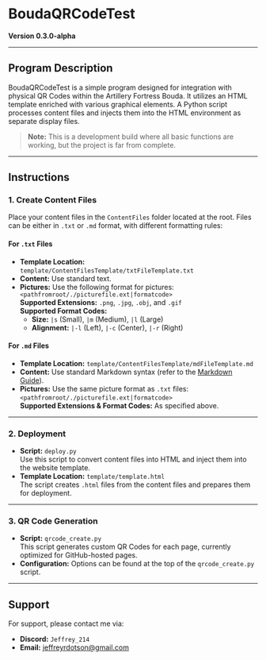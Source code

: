 # BoudaQRCodeTest  
**Version 0.3.0-alpha**

---

## Program Description

BoudaQRCodeTest is a simple program designed for integration with physical QR Codes within the Artillery Fortress Bouda. It utilizes an HTML template enriched with various graphical elements. A Python script processes content files and injects them into the HTML environment as separate display files.

> **Note:** This is a development build where all basic functions are working, but the project is far from complete.

---

## Instructions

### 1. Create Content Files

Place your content files in the `ContentFiles` folder located at the root. Files can be either in `.txt` or `.md` format, with different formatting rules:

#### For `.txt` Files
- **Template Location:** `template/ContentFilesTemplate/txtFileTemplate.txt`
- **Content:** Use standard text.
- **Pictures:** Use the following format for pictures:  
  `<pathfromroot/./picturefile.ext|formatcode>`  
  **Supported Extensions:** `.png`, `.jpg`, `.obj`, and `.gif`  
  **Supported Format Codes:**  
  - **Size:** `|s` (Small), `|m` (Medium), `|l` (Large)  
  - **Alignment:** `|-l` (Left), `|-c` (Center), `|-r` (Right)

#### For `.md` Files
- **Template Location:** `template/ContentFilesTemplate/mdFileTemplate.md`
- **Content:** Use standard Markdown syntax (refer to the [Markdown Guide](https://www.markdownguide.org/basic-syntax/)).
- **Pictures:** Use the same picture format as `.txt` files:  
  `<pathfromroot/./picturefile.ext|formatcode>`  
  **Supported Extensions & Format Codes:** As specified above.

---

### 2. Deployment

- **Script:** `deploy.py`  
  Use this script to convert content files into HTML and inject them into the website template.  
- **Template Location:** `template/template.html`  
  The script creates `.html` files from the content files and prepares them for deployment.

---

### 3. QR Code Generation

- **Script:** `qrcode_create.py`  
  This script generates custom QR Codes for each page, currently optimized for GitHub-hosted pages.
- **Configuration:** Options can be found at the top of the `qrcode_create.py` script.

---

## Support

For support, please contact me via:
- **Discord:** `Jeffrey_214`
- **Email:** [jeffreyrdotson@gmail.com](mailto:jeffreyrdotson@gmail.com)
